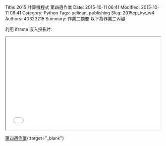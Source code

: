 Title: 2015 計算機程式 第四週作業
Date: 2015-10-11 06:41
Modified: 2015-10-11 06:41
Category: Python
Tags: pelican, publishing
Slug: 2015cp_hw_w4
Authors: 40323218
Summary: 作業二摘要
以下為作業二內容

利用 iframe 嵌入投影片:

<iframe src="40323218_cp_w4.html" width="500" height="300"></iframe>

[第四週作業](40323218_cp_w4.html){:target="_blank"}

